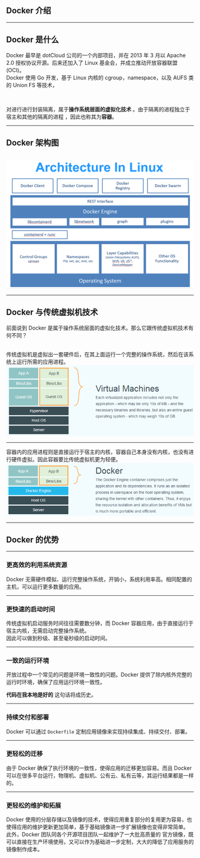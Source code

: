 <!-- sectionTitle: Docker 介绍 -->

## Docker 介绍

---

## Docker 是什么

Docker 最早是 dotCloud 公司的一个内部项目，并在 2013 年 3 月以 Apache 2.0 授权协议开源。后来还加入了 Linux 基金会，并成立推动开放容器联盟(OCI)。
<br/>
Docker 使用 Go 开发，基于 Linux 内核的 cgroup，namespace，以及 AUFS 类的 Union FS 等技术，

<br/>

对进行进行封装隔离，属于**操作系统层面的虚拟化技术** 。由于隔离的进程独立于宿主和其他的隔离的进程 ，因此也称其为**容器**。

---

<!-- note
test
-->

## Docker 架构图

<br />

<img src="../images/docker-architecture.png" className="capture-screen-image" />

---

<!-- note
test
-->

## Docker 与传统虚拟机技术

前面说到 Docker 是属于操作系统层面的虚拟化技术。那么它跟传统虚拟机技术有何不同？

<br />
传统虚拟机是虚拟出一套硬件后，在其上面运行一个完整的操作系统，然后在该系统上运行所需的应用进程。
<br />
<img src="../images/virtualization.png" className="capture-screen-image" />

---

容器内的应用进程则是直接运行于宿主的内核，容器自己本身没有内核，也没有进行硬件虚拟。因此容器要比传统虚拟机更为轻便。
<br />
<img src="../images/docker.png" className="capture-screen-image" />

---

## Docker 的优势

---
### 更高效的利用系统资源
Docker 无需硬件模拟、运行完整操作系统，开销小，系统利用率高。相同配置的主机，可以运行更多数量的应用。

---

### 更快速的启动时间
传统虚拟机启动服务时间往往需要数分钟，而 Docker 容器应用，由于直接运行于宿主内核，无需启动完整操作系统。
<br />
因此可以做到秒级、甚至毫秒级的启动时间。

---
### 一致的运行环境
开放过程中一个常见的问题是环境一致性的问题。Docker 提供了除内核外完整的运行时环境，确保了应用运行环境一致性。
<br/>

**代码在我本地是好的** 这句话将成历史。

---
### 持续交付和部署
Docker 可以通过 `Dockerfile` 定制应用镜像来实现持续集成、持续交付、部署。

---
### 更轻松的迁移
由于 Docker 确保了执行环境的一致性，使得应用的迁移更加容易。而且 Docker 可以在很多平台运行，物理机、虚拟机、公有云、私有云等，其运行结果都是一样的。

---
### 更轻松的维护和拓展
Docker 使用的分层存储以及镜像的技术，使得应用重复部分的复用更为容易，也使得应用的维护更新更加简单，基于基础镜像进一步扩展镜像也变得非常简单。
<br/>
此外，Docker 团队同各个开源项目团队一起维护了一大批高质量的 官方镜像，既可以直接在生产环境使用，又可以作为基础进一步定制，大大的降低了应用服务的镜像制作成本。


